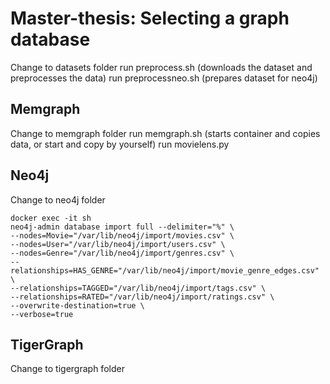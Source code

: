 # Master-thesis: Selecting a graph database

Change to datasets folder
run preprocess.sh (downloads the dataset and preprocesses the data)
run preprocessneo.sh (prepares dataset for neo4j)

## Memgraph
Change to memgraph folder
run memgraph.sh (starts container and copies data, or start and copy by yourself)
run movielens.py

## Neo4j
Change to neo4j folder
```
docker exec -it sh
neo4j-admin database import full --delimiter="%" \
--nodes=Movie="/var/lib/neo4j/import/movies.csv" \
--nodes=User="/var/lib/neo4j/import/users.csv" \
--nodes=Genre="/var/lib/neo4j/import/genres.csv" \
--relationships=HAS_GENRE="/var/lib/neo4j/import/movie_genre_edges.csv" \
--relationships=TAGGED="/var/lib/neo4j/import/tags.csv" \
--relationships=RATED="/var/lib/neo4j/import/ratings.csv" \
--overwrite-destination=true \
--verbose=true
```

## TigerGraph
Change to tigergraph folder